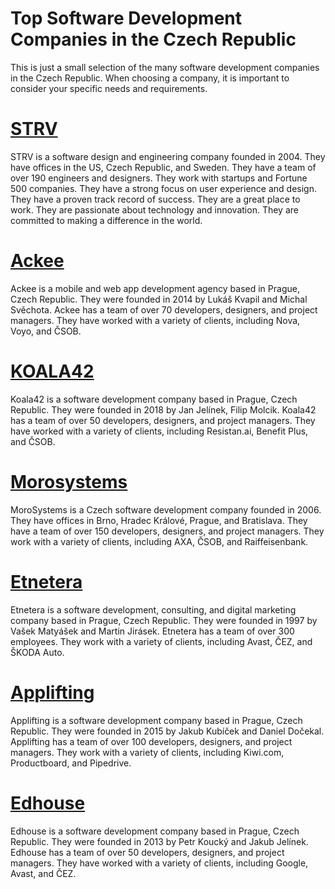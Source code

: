 # Top Software Development Companies in the Czech Republic
This is just a small selection of the many software development companies in the Czech Republic. When choosing a company, it is important to consider your specific needs and requirements.

# [STRV](https://www.strv.com/)
STRV is a software design and engineering company founded in 2004. They have offices in the US, Czech Republic, and Sweden. They have a team of over 190 engineers and designers. They work with startups and Fortune 500 companies. They have a strong focus on user experience and design. They have a proven track record of success. They are a great place to work. They are passionate about technology and innovation. They are committed to making a difference in the world.

# [Ackee](https://www.ackee.cz/)
Ackee is a mobile and web app development agency based in Prague, Czech Republic. They were founded in 2014 by Lukáš Kvapil and Michal Svěchota. Ackee has a team of over 70 developers, designers, and project managers. They have worked with a variety of clients, including Nova, Voyo, and ČSOB.

# [KOALA42](https://koala42.com/)
Koala42 is a software development company based in Prague, Czech Republic. They were founded in 2018 by Jan Jelínek, Filip Molcik. Koala42 has a team of over 50 developers, designers, and project managers. They have worked with a variety of clients, including Resistan.ai, Benefit Plus, and ČSOB.

# [Morosystems](https://www.morosystems.cz/)
MoroSystems is a Czech software development company founded in 2006. They have offices in Brno, Hradec Králové, Prague, and Bratislava. They have a team of over 150 developers, designers, and project managers. They work with a variety of clients, including AXA, ČSOB, and Raiffeisenbank.

# [Etnetera](https://www.etnetera.cz/)
Etnetera is a software development, consulting, and digital marketing company based in Prague, Czech Republic. They were founded in 1997 by Vašek Matyášek and Martin Jirásek. Etnetera has a team of over 300 employees. They work with a variety of clients, including Avast, ČEZ, and ŠKODA Auto.

# [Applifting](https://applifting.cz/)
Applifting is a software development company based in Prague, Czech Republic. They were founded in 2015 by Jakub Kubíček and Daniel Dočekal. Applifting has a team of over 100 developers, designers, and project managers. They work with a variety of clients, including Kiwi.com, Productboard, and Pipedrive.

# [Edhouse](https://www.edhouse.cz/)
Edhouse is a software development company based in Prague, Czech Republic. They were founded in 2013 by Petr Koucký and Jakub Jelínek. Edhouse has a team of over 50 developers, designers, and project managers. They have worked with a variety of clients, including Google, Avast, and ČEZ.
